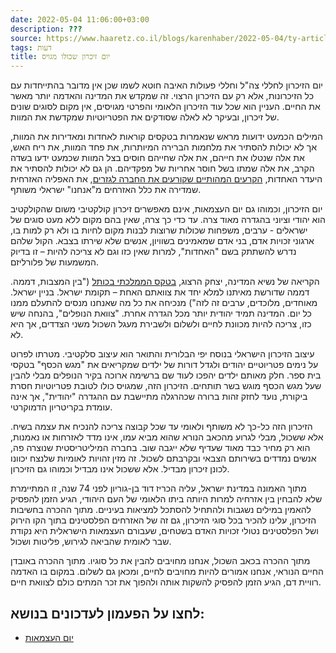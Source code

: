 ```yaml
---
date: 2022-05-04 11:06:00+03:00
description: ???
source: https://www.haaretz.co.il/blogs/karenhaber/2022-05-04/ty-article/00000180-9e4d-d9b4-a7da-bf6dde680000
tags: דעות
title: יום זיכרון שכולו מגויס
---
```


יום הזיכרון לחללי צה"ל וחללי פעולות האיבה חוטא לשמו שכן אין מדובר בהתייחדות עם כל הזיכרונות, אלא רק עם הזיכרון הרצוי. זה שמקדש את המדינה והאדמה יותר מאשר את החיים. העניין הוא שכל עוד הזיכרון הלאומי והפרטי מגויסים, אין מקום לסוגים שונים של זיכרון, ובעיקר לא לאלה שסודקים את הפטריוטיות שמקדשת את המוות. 

המילים הכמעט ידועות מראש שנאמרות בטקסים קוראות לאחדות ומאדירות את המוות, אך לא יכולות להסתיר את מלחמות הברירה המיותרות, את פחד המוות, את ריח האש, את אלה שנטלו את חייהם, את אלה שחייהם חוסים בצל המוות שכמעט ידעו בשדה הקרב, את אלה שמתו בשל חוסר אחריות של מפקדיהם. הן גם לא יכולות להסתיר את היעדר האחדות, [הקרעים המהותיים שקורעים את החברה לגזרים](/news/politics/2022-05-04/ty-article/.premium/00000180-9e49-d527-ab95-df5f49c30000), את האפליה האזרחית שמדירה את כלל האזרחים מ"אנחנו" ישראלי משותף. 

יום הזיכרון, וכמוהו גם יום העצמאות, אינם מאפשרים זיכרון קולקטיבי משום שהקולקטיב הוא יהודי וציוני בהגדרה מאוד צרה. עד כדי כך צרה, שאין בהם מקום ללא מעט סוגים של ישראלים - ערבים, משפחות שכולות שרוצות לבנות מקום לחיות בו ולא רק למות בו, ארגוני זכויות אדם, בני אדם שמאמינים בשוויון, אנשים שלא שירתו בצבא. הקול שלהם נדרש להשתתק בשם "האחדות", למרות שאין כזו וגם לא צריכה להיות – זו בדיוק המשמעות של פלורליזם. 

הקריאה של נשיא המדינה, יצחק הרצוג, [בטקס הממלכתי בכותל](/news/education/2022-05-03/ty-article/00000180-989e-d128-afc4-bfbec44e0000) ("בין המצבות, דממה. דממה שדורשת מאיתנו למלא יחד את צוואתם האחת – תקומת ישראל. בניין ישראל. מאוחדים, מלוכדים, ערבים זה לזה") מנכיחה את כל מה שאנחנו מנסים להתעלם ממנו כל יום. המדינה תמיד יהודית יותר מכל הגדרה אחרת. "צוואת הנופלים", בהנחה שיש כזו, צריכה להיות מכוונת לחיים ולשלום ולשבירת מעגל השכול משני הצדדים, אך היא לא. 

עיצוב הזיכרון הישראלי בנוסח יפי הבלורית והתואר הוא עיצוב סלקטיבי. מטרתו לפרוט על נימים פטריוטיים יהודים ולגדל דורות של ילדים שמקריאים את "מגש הכסף" בטקסי בית ספר. חלק מאותם ילדים יהפכו לעוד שם ברשימה ארוכה בקיר הנופלים מבלי להבין שעל מגש הכסף מוגש בשר תותחים. הזיכרון הזה, שמגויס כולו לטובת פטריוטיות חסרת ביקורת, נועד לחזק זהות ברורה שכהרגלה מתיישבת עם ההגדרה "יהודית", אך אינה עומדת בקריטריון הדמוקרטי. 

הזיכרון הזה כל-כך לא משותף ולאומי עד שכל קבוצה צריכה להנכיח את עצמה בשיח. אלא ששכול, מבלי לגרוע מהכאב הנורא שהוא מביא עמו, אינו מדד לאזרחות או נאמנות, הוא רק מחיר כבד מאוד שעדיף שלא ייגבה שוב. בחברה המיליטריסטית שנוצרה פה, אנשים נמדדים בשירותם הצבאי ובקרבתם לשכול. זה מזין זהויות לאומיות שלנצח יכוונו לכונן זיכרון מבדיל. אלא ששכול אינו מבדיל וכמוהו גם הזיכרון. 

מתוך האמונה במדינת ישראל, עליה הכריז דוד בן-גוריון לפני 74 שנה, זו המתיימרת שלא להבחין בין אזרחיה למרות היותה ביתו הלאומי של העם היהודי, הגיע הזמן להפסיק להאמין במילים נשגבות ולהתחיל להסתכל למציאות בעיניים. מתוך ההכרה בחשיבות הזיכרון, עלינו להכיר בכל סוגי הזיכרון, גם זה של האזרחים הפלסטינים בתוך הקו הירוק ושל הפלסטינים נטולי זכויות האדם בשטחים, שעבורם העצמאות הישראלית היא נקודת שבר לאומית שהביאה לגירוש, פליטות ושכול. 

מתוך ההכרה בכאב השכול, אנחנו מחויבים להבין את כל סוגיו. מתוך ההכרה באובדן החיים הנוראי, אנחנו אמורים להיות מחויבים לחיים, ומכאן גם לשלום. במקום בו האדמה רוויית דם, הגיע הזמן להפסיק להשקות אותה ולהפוך את זכר המתים כולם לצוואת חיים.

לחצו על הפעמון לעדכונים בנושא:
------------------------------

* [יום העצמאות](/ty-tag/independence-0000017f-da56-d718-a5ff-fad6d02e0000)